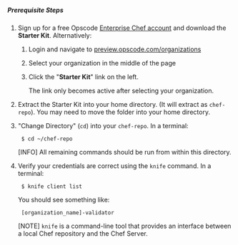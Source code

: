 ##### Prerequisite Steps

1. Sign up for a free Opscode [Enterprise Chef account][chef-enterprise] and download the **Starter Kit**. Alternatively:

	1. Login and navigate to [preview.opscode.com/organizations][preview-orgs]
	1. Select your organization in the middle of the page
	1. Click the "**Starter Kit**" link on the left.

		The link only becomes active after selecting your organization.

1. Extract the Starter Kit into your home directory. (It will extract as `chef-repo`). You may need to move the folder into your home directory.

1. "Change Directory" (`cd`) into your `chef-repo`. In a terminal:

        $ cd ~/chef-repo

    [INFO] All remaining commands should be run from within this directory.

1. Verify your credentials are correct using the `knife` command. In a terminal:

        $ knife client list

    You should see something like:

        [organization_name]-validator

    [NOTE] `knife` is a command-line tool that provides an interface between a local Chef repository and the Chef Server.

[chef-enterprise]: https://getchef.opscode.com/signup "Sign up for Enterprise Chef"
[pem-screencast]: https://learnchef.opscode.com/screencasts/manage-pem-files/
[chef-repo-github]: http://github.com/opscode/chef-repo
[preview-orgs]: https://preview.opscode.com/organizations/

